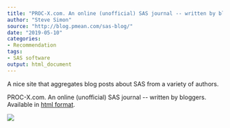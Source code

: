 ```yaml
---
title: "PROC-X.com. An online (unofficial) SAS journal -- written by bloggers"
author: "Steve Simon"
source: "http://blog.pmean.com/sas-blog/"
date: "2019-05-10"
categories:
- Recommendation
tags:
- SAS software
output: html_document
---
```


A nice site that aggregates blog posts about SAS from a variety of
authors.

<!---More--->

PROC-X.com. An online (unofficial) SAS journal -- written by bloggers.
Available in [html format](http://proc-x.com/).

![](http://www.pmean.com/new-images/19/sas-blog01.png)




